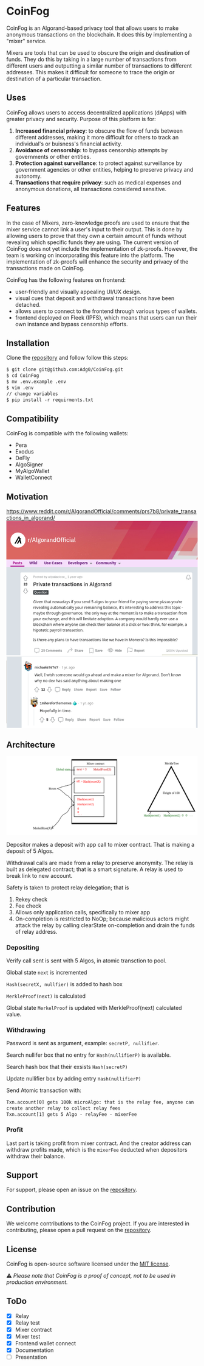# CoinFog

CoinFog is an Algorand-based privacy tool that allows users to make anonymous transactions on the blockchain.
It does this by implementing a "mixer" service.

Mixers are tools that can be used to obscure the origin and destination of funds.
They do this by taking in a large number of transactions from different users and outputting a similar number of transactions to different addresses.
This makes it difficult for someone to trace the origin or destination of a particular transaction.

## Uses

CoinFog allows users to access decentralized applications (dApps) with greater privacy and security.
Purpose of this platform is for:

1. **Increased financial privacy**: to obscure the flow of funds between different addresses, making it more difficult for others to track an individual's or buisness's financial activity.
2. **Avoidance of censorship**: to bypass censorship attempts by governments or other entities.
3. **Protection against surveillance**: to protect against surveillance by government agencies or other entities, helping to preserve privacy and autonomy.
4. **Transactions that require privacy**: such as medical expenses and anonymous donations, all transactions considered sensitive.

## Features

In the case of Mixers, zero-knowledge proofs are used to ensure that the mixer service cannot link a user's input to their output.
This is done by allowing users to prove that they own a certain amount of funds without revealing which specific funds they are using.
The current version of CoinFog does not yet include the implementation of zk-proofs.
However, the team is working on incorporating this feature into the platform.
The implementation of zk-proofs will enhance the security and privacy of the transactions made on CoinFog.

CoinFog has the following features on frontend:

- user-friendly and visually appealing UI/UX design.
- visual cues that deposit and withdrawal transactions have been detached.
- allows users to connect to the frontend through various types of wallets.
- frontend deployed on Fleek (IPFS), which means that users can run their own instance and bypass censorship efforts.

## Installation

Clone the [repository](https://github.com/Adg0/CoinFog) and follow follow this steps:

```console
$ git clone git@github.com:Adg0/CoinFog.git
$ cd CoinFog
$ mv .env.example .env
$ vim .env
// change variables
$ pip install -r requirments.txt
```

## Compatibility

CoinFog is compatible with the following wallets:

- Pera
- Exodus
- DeFly
- AlgoSigner
- MyAlgoWallet
- WalletConnect

## Motivation

https://www.reddit.com/r/AlgorandOfficial/comments/prs7b8/private_transactions_in_algorand/
![reddit post about anonymity](./docs/um_reddit.png)
![reddit response on post](./docs/um_reddit_resp.png)

## Architecture

![Mixer idea drawing](./docs/Mixer_idea.jpg)

Depositor makes a deposit with app call to mixer contract. That is making a deposit of 5 Algos.

Withdrawal calls are made from a relay to preserve anonymity.
The relay is built as delegated contract; that is a smart signature.
A relay is used to break link to new account.

Safety is taken to protect relay delegation; that is

1. Rekey check
2. Fee check
3. Allows only application calls, specifically to mixer app
4. On-completion is restricted to NoOp; because malicious actors might attack the relay by calling clearState on-completion and drain the funds of relay address.

### Depositing

Verify call sent is sent with 5 Algos, in atomic transction to pool.

Global state `next` is incremented

`Hash(secretX, nullfier)` is added to hash box

`MerkleProof(next)` is calculated

Global state `MerkelProof` is updated with MerkleProof(next) calculated value.

### Withdrawing

Password is sent as argument, example: `secretP, nullifier`.

Search nullifer box that no entry for `Hash(nullifierP)` is available.

Search hash box that their exsists `Hash(secretP)`

Update nullifier box by adding entry `Hash(nullifierP)`

Send Atomic transaction with:

```
Txn.account[0] gets 100k microAlgo: that is the relay fee, anyone can create another relay to collect relay fees
Txn.account[1] gets 5 Algo - relayFee - mixerFee
```

### Profit

Last part is taking profit from mixer contract.
And the creator address can withdraw profits made, which is the `mixerFee` deducted when depositors withdraw their balance.

## Support

For support, please open an issue on the [repository](https://github.com/Adg0/CoinFog/issues).

## Contribution

We welcome contributions to the CoinFog project.
If you are interested in contributing, please open a pull request on the [repository](https://github.com/Adg0/CoinFog/pulls).

## License

CoinFog is open-source software licensed under the [MIT license](https://github.com/Adg0/CoinFog/blob/main/LICENSE).

:warning: _Please note that CoinFog is a proof of concept, not to be used in production environment._

## ToDo

- [x] Relay
- [x] Relay test
- [x] Mixer contract
- [x] Mixer test
- [x] Frontend wallet connect
- [x] Documentation
- [ ] Presentation
